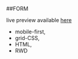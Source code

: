 ##FORM

live preview available [here](https://google.com)

- mobile-first,
- grid-CSS,
- HTML,
- RWD
